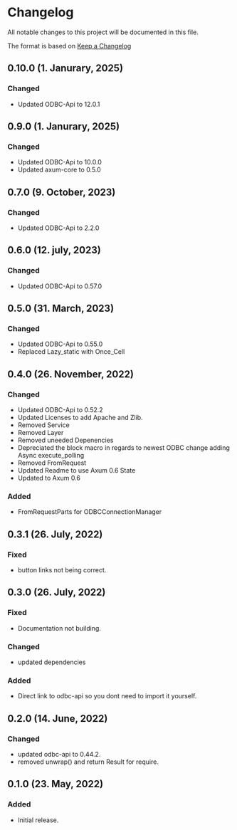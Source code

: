 # Changelog

All notable changes to this project will be documented in this file.

The format is based on [Keep a Changelog](https://keepachangelog.com/en/1.0.0/)

## 0.10.0 (1. Janurary, 2025)
### Changed
- Updated ODBC-Api to 12.0.1

## 0.9.0 (1. Janurary, 2025)
### Changed
- Updated ODBC-Api to 10.0.0
- Updated axum-core to 0.5.0

## 0.7.0 (9. October, 2023)
### Changed
- Updated ODBC-Api to 2.2.0

## 0.6.0 (12. july, 2023)
### Changed
- Updated ODBC-Api to 0.57.0

## 0.5.0 (31. March, 2023)
### Changed
- Updated ODBC-Api to 0.55.0
- Replaced Lazy_static with Once_Cell

## 0.4.0 (26. November, 2022)
### Changed
- Updated ODBC-Api to 0.52.2
- Updated Licenses to add Apache and Zlib.
- Removed Service
- Removed Layer
- Removed uneeded Depenencies
- Depreciated the block macro in regards to newest ODBC change adding Async execute_polling
- Removed FromRequest
- Updated Readme to use Axum 0.6 State
- Updated to Axum 0.6

### Added
- FromRequestParts for ODBCConnectionManager

## 0.3.1 (26. July, 2022)
### Fixed
- button links not being correct.

## 0.3.0 (26. July, 2022)
### Fixed
- Documentation not building.

### Changed
- updated dependencies

### Added
- Direct link to odbc-api so you dont need to import it yourself.

## 0.2.0 (14. June, 2022)
### Changed
- updated odbc-api to 0.44.2.
- removed unwrap() and return Result for require.

## 0.1.0 (23. May, 2022)
### Added
- Initial release.
